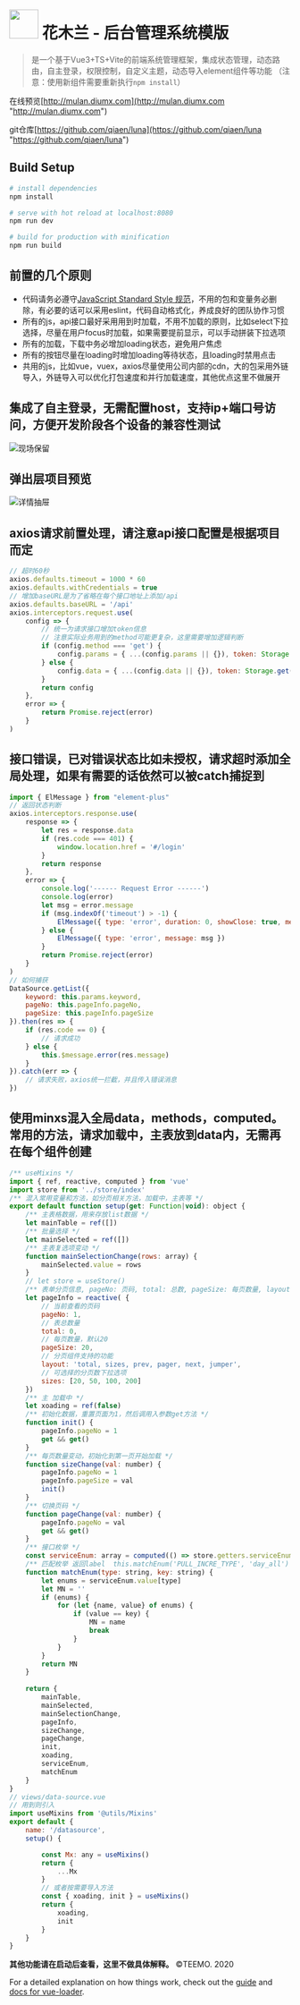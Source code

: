 <h1><img height="52" src="https://user-content.gitlab-static.net/8ae8981a41b6b76e8fab9a3528e79364fb55664d/68747470733a2f2f6173736574732e6769746c61622d7374617469632e6e65742f75706c6f6164732f2d2f73797374656d2f70726f6a6563742f6176617461722f32353535303235342f64742d372e706e673f77696474683d323030"> 花木兰 - 后台管理系统模版</h1>

> 是一个基于Vue3+TS+Vite的前端系统管理框架，集成状态管理，动态路由，自主登录，权限控制，自定义主题，动态导入element组件等功能
>（注意：使用新组件需要重新执行`npm install`）

在线预览[http://mulan.diumx.com](http://mulan.diumx.com "http://mulan.diumx.com")

git仓库[https://github.com/qiaen/luna](https://github.com/qiaen/luna "https://github.com/qiaen/luna")
## Build Setup
``` bash
# install dependencies
npm install

# serve with hot reload at localhost:8080
npm run dev

# build for production with minification
npm run build
```
## 前置的几个原则
- 代码请务必遵守[JavaScript Standard Style 规范](https://standardjs.com/readme-zhcn.html "JavaScript Standard Style")，不用的包和变量务必删除，有必要的话可以采用eslint，代码自动格式化，养成良好的团队协作习惯
- 所有的js，api接口最好采用用到时加载，不用不加载的原则，比如select下拉选择，尽量在用户focus时加载，如果需要提前显示，可以手动拼装下拉选项
- 所有的加载，下载中务必增加loading状态，避免用户焦虑
- 所有的按钮尽量在loading时增加loading等待状态，且loading时禁用点击
- 共用的js，比如vue，vuex，axios尽量使用公司内部的cdn，大的包采用外链导入，外链导入可以优化打包速度和并行加载速度，其他优点这里不做展开

## 集成了自主登录，无需配置host，支持ip+端口号访问，方便开发阶段各个设备的兼容性测试
![现场保留](https://github.com/qiaen/static/blob/master/34783.png?raw=true "现场保留")

## 弹出层项目预览
![详情抽屉](https://github.com/qiaen/static/blob/master/9483.png?raw=true "详情抽屉")

## axios请求前置处理，请注意api接口配置是根据项目而定
```javascript
// 超时60秒
axios.defaults.timeout = 1000 * 60
axios.defaults.withCredentials = true
// 增加baseURL是为了省略在每个接口地址上添加/api
axios.defaults.baseURL = '/api'
axios.interceptors.request.use(
	config => {
		// 统一为请求接口增加token信息
		// 注意实际业务用到的method可能更复杂，这里需要增加逻辑判断
		if (config.method === 'get') {
			config.params = { ...(config.params || {}), token: Storage.get('token') }
		} else {
			config.data = { ...(config.data || {}), token: Storage.get('token') }
		}
		return config
	},
	error => {
		return Promise.reject(error)
	}
)
```
## 接口错误，已对错误状态比如未授权，请求超时添加全局处理，如果有需要的话依然可以被catch捕捉到
```javascript
import { ElMessage } from "element-plus"
// 返回状态判断
axios.interceptors.response.use(
	response => {
		let res = response.data
		if (res.code === 401) {
			window.location.href = '#/login'
		}
		return response
	},
	error => {
		console.log('------ Request Error ------')
		console.log(error)
		let msg = error.message
		if (msg.indexOf('timeout') > -1) {
			ElMessage({ type: 'error', duration: 0, showClose: true, message: `请求超时，请稍后重试～` })
		} else {
			ElMessage({ type: 'error', message: msg })
		}
		return Promise.reject(error)
	}
)
// 如何捕获
DataSource.getList({
	keyword: this.params.keyword,
	pageNo: this.pageInfo.pageNo,
	pageSize: this.pageInfo.pageSize
}).then(res => {
	if (res.code == 0) {
		// 请求成功
	} else {
		this.$message.error(res.message)
	}
}).catch(err => {
	// 请求失败，axios统一拦截，并且传入错误消息
})
```
## 使用minxs混入全局data，methods，computed。常用的方法，请求加载中，主表放到data内，无需再在每个组件创建
```javascript
/** useMixins */
import { ref, reactive, computed } from 'vue'
import store from '../store/index'
/** 混入常用变量和方法，如分页相关方法，加载中，主表等 */
export default function setup(get: Function|void): object {
    /** 主表格数据，用来存放list数据 */
    let mainTable = ref([])
    /** 批量选择 */
    let mainSelected = ref([])
    /** 主表复选项变动 */
    function mainSelectionChange(rows: array) {
        mainSelected.value = rows
    }
    // let store = useStore()
    /** 表单分页信息, pageNo: 页码, total: 总数, pageSize: 每页数量, layout: 总数, layout: 支持功能, sizes: 可选分页*/
    let pageInfo = reactive( {
        // 当前查看的页码
        pageNo: 1,
        // 表总数量
        total: 0,
        // 每页数量，默认20
        pageSize: 20,
        // 分页组件支持的功能
        layout: 'total, sizes, prev, pager, next, jumper',
        // 可选择的分页数下拉选项
        sizes: [20, 50, 100, 200]
    })
    /** 主 加载中 */
    let xoading = ref(false)
    /** 初始化数据，重置页面为1，然后调用入参数get方法 */
    function init() {
        pageInfo.pageNo = 1
        get && get()
    }
    /** 每页数量变动，初始化到第一页开始加载 */
    function sizeChange(val: number) {
        pageInfo.pageNo = 1
        pageInfo.pageSize = val
        init()
    }
    /** 切换页码 */
    function pageChange(val: number) {
        pageInfo.pageNo = val
        get && get()
    }
    /** 接口枚举 */
    const serviceEnum: array = computed(() => store.getters.serviceEnum)
    /** 匹配枚举 返回label  this.matchEnum('PULL_INCRE_TYPE', 'day_all') */
    function matchEnum(type: string, key: string) {
        let enums = serviceEnum.value[type]
        let MN = ''
        if (enums) {
            for (let {name, value} of enums) {
                if (value == key) {
                    MN = name
                    break
                }
            }
        }
        return MN
    }
    
    return {
        mainTable,
        mainSelected,
        mainSelectionChange,
        pageInfo,
        sizeChange,
        pageChange,
        init,
        xoading,
        serviceEnum,
        matchEnum
    }
}
// views/data-source.vue
// 用到则引入
import useMixins from '@utils/Mixins'
export default {
	name: '/datasource',
	setup() {

		const Mx: any = useMixins()
		return {
			...Mx
		}
		// 或者按需要导入方法
		const { xoading, init } = useMixins()
		return {
			xoading,
			init
		}
	}
}
```

**其他功能请在启动后查看，这里不做具体解释。**
&copy;TEEMO. 2020

For a detailed explanation on how things work, check out the [guide](http://vuejs-templates.github.io/webpack/) and [docs for vue-loader](http://vuejs.github.io/vue-loader).
